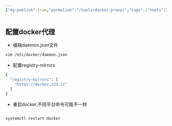 ```yaml
---
{"dg-publish":true,"permalink":"/tools/docker-proxy/","tags":["tools"]}
---
```



## 配置docker代理

- 编辑daemon.json文件

```bash
vim /etc/docker/daemon.json
```

- 配置registry-mirrors

```bash
{
  "registry-mirrors": [
    "https://docker.z23.cc"
  ]
}
```

- 重启docker,不同平台命令可能不一样

```bash

systemctl restart docker

```